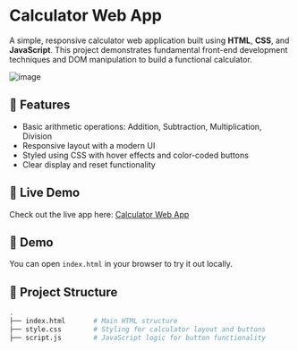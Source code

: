 # Calculator Web App

A simple, responsive calculator web application built using **HTML**, **CSS**, and **JavaScript**. This project demonstrates fundamental front-end development techniques and DOM manipulation to build a functional calculator.

![image](https://github.com/user-attachments/assets/de19f413-df1e-4740-bb0c-ef3b54492df9)

## 🧮 Features

- Basic arithmetic operations: Addition, Subtraction, Multiplication, Division
- Responsive layout with a modern UI
- Styled using CSS with hover effects and color-coded buttons
- Clear display and reset functionality

## 🔗 Live Demo

Check out the live app here: [Calculator Web App](https://gorgeous-kulfi-59b945.netlify.app/)

## 🚀 Demo

You can open `index.html` in your browser to try it out locally.

## 📁 Project Structure

```bash
.
├── index.html       # Main HTML structure
├── style.css        # Styling for calculator layout and buttons
├── script.js        # JavaScript logic for button functionality



